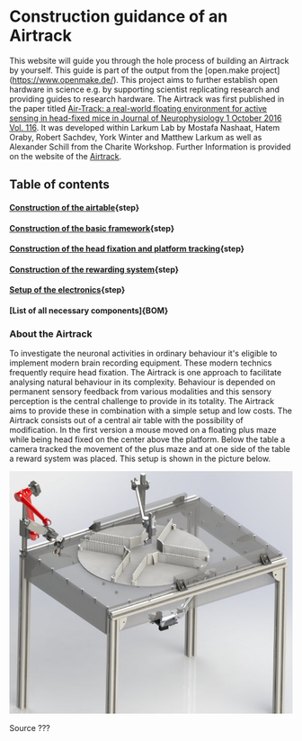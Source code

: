 # Construction guidance of an Airtrack


This website will guide you through the hole process of building an Airtrack by yourself. This guide is part of the output from the [open.make project] (https://www.openmake.de/). This project aims to further establish open hardware in science e.g. by supporting scientist replicating research and providing guides to research hardware. The Airtrack was first published in the paper titled [Air-Track: a real-world floating environment for active sensing in head-fixed mice in Journal of Neurophysiology 1 October 2016 Vol. 116](https://pubmed.ncbi.nlm.nih.gov/27486102/). It was developed within Larkum Lab by Mostafa Nashaat, Hatem Oraby, Robert Sachdev, York Winter and Matthew Larkum as well as Alexander Schill from the Charite Workshop. 
Further Information is provided on the website of the [Airtrack](http://www.neuro-airtrack.com/).




## Table of contents


#### [Construction of the airtable](airtable.md){step}


#### [Construction of the basic framework](basicframework.md){step}


#### [Construction of the head fixation and platform tracking](headandcamera.md){step}


#### [Construction of the rewarding system](rewardsystem.md){step}


#### [Setup of the electronics](electronic.md){step}


#### [List of all necessary components]{BOM}




### About the Airtrack

To investigate the neuronal activities in ordinary behaviour it's eligible to implement modern brain recording equipment. These modern technics frequently require head fixation. The Airtrack is one approach to facilitate analysing natural behaviour in its complexity. Behaviour is depended on permanent sensory feedback from various modalities and this sensory perception is the central challenge to provide in its totality. The Airtrack aims to provide these in combination with a simple setup and low costs. The Airtrack consists out of a central air table with the possibility of modification. In the first version a mouse moved on a floating plus maze while being head fixed on the center above the platform. Below the table a camera tracked the movement of the plus maze and at one side of the table a reward system was placed. This setup is shown in the picture below.


![](airtrack_platform_small.jpg)

Source ???

